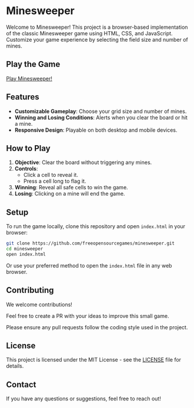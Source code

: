 # Minesweeper

Welcome to Minesweeper! This project is a browser-based implementation of the classic Minesweeper game using HTML, CSS, and JavaScript. Customize your game experience by selecting the field size and number of mines.

## Play the Game

[Play Minesweeper!](https://freeopensourcegames.github.io/minesweeper/index.html)

## Features

- **Customizable Gameplay**: Choose your grid size and number of mines.
- **Winning and Losing Conditions**: Alerts when you clear the board or hit a mine.
- **Responsive Design**: Playable on both desktop and mobile devices.

## How to Play

1. **Objective**: Clear the board without triggering any mines.
2. **Controls**:
   - Click a cell to reveal it.
   - Press a cell long to flag it.
3. **Winning**: Reveal all safe cells to win the game.
4. **Losing**: Clicking on a mine will end the game.

## Setup

To run the game locally, clone this repository and open `index.html` in your browser:

```bash
git clone https://github.com/freeopensourcegames/minesweeper.git
cd minesweeper
open index.html
```

Or use your preferred method to open the `index.html` file in any web browser.

## Contributing

We welcome contributions! 

Feel free to create a PR with your ideas to improve this small game.

Please ensure any pull requests follow the coding style used in the project.

## License

This project is licensed under the MIT License - see the [LICENSE](LICENSE) file for details.

## Contact

If you have any questions or suggestions, feel free to reach out!
